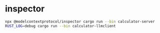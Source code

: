 # inspector

```bash
npx @modelcontextprotocol/inspector cargo run --bin calculator-server
RUST_LOG=debug cargo run --bin calculator-llmclient
```
